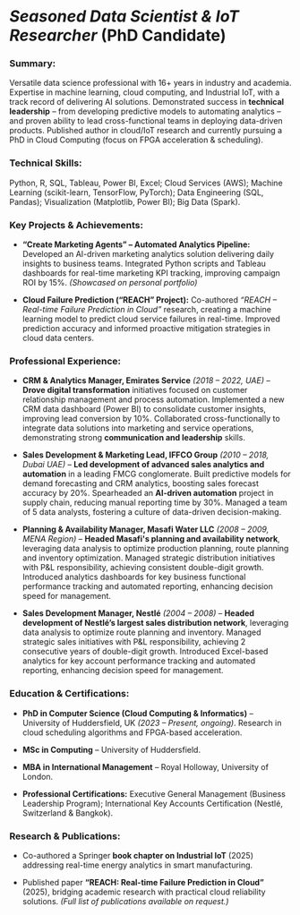 # _Seasoned Data Scientist & IoT Researcher_ (PhD Candidate)  

### **Summary:** 
Versatile data science professional with 16+ years in industry and academia. Expertise in machine learning, cloud computing, and Industrial IoT, with a track record of delivering AI solutions. Demonstrated success in **technical leadership** – from developing predictive models to automating analytics – and proven ability to lead cross-functional teams in deploying data-driven products. Published author in cloud/IoT research and currently pursuing a PhD in Cloud Computing (focus on FPGA acceleration & scheduling).

### **Technical Skills:** 
Python, R, SQL, Tableau, Power BI, Excel; Cloud Services (AWS); Machine Learning (scikit-learn, TensorFlow, PyTorch); Data Engineering (SQL, Pandas); Visualization (Matplotlib, Power BI); Big Data (Spark).

### **Key Projects & Achievements:**

- **“Create Marketing Agents” – Automated Analytics Pipeline:** Developed an AI-driven marketing analytics solution delivering daily insights to business teams. Integrated Python scripts and Tableau dashboards for real-time marketing KPI tracking, improving campaign ROI by 15%. _(Showcased on personal portfolio)_
    
- **Cloud Failure Prediction (“REACH” Project):** Co-authored _“REACH – Real-time Failure Prediction in Cloud”_ research, creating a machine learning model to predict cloud service failures in real-time. Improved prediction accuracy and informed proactive mitigation strategies in cloud data centers.  
    

### **Professional Experience:**
   
- **CRM & Analytics Manager, Emirates Service** _(2018 – 2022, UAE)_ – **Drove digital transformation** initiatives focused on customer relationship management and process automation. Implemented a new CRM data dashboard (Power BI) to consolidate customer insights, improving lead conversion by 10%. Collaborated cross-functionally to integrate data solutions into marketing and service operations, demonstrating strong **communication and leadership** skills.

- **Sales Development & Marketing Lead, IFFCO Group** _(2010 – 2018, Dubai UAE)_ – **Led development of advanced sales analytics and automation** in a leading FMCG conglomerate. Built predictive models for demand forecasting and CRM analytics, boosting sales forecast accuracy by 20%. Spearheaded an **AI-driven automation** project in supply chain, reducing manual reporting time by 30%. Managed a team of 5 data analysts, fostering a culture of data-driven decision-making.

- **Planning & Availability Manager, Masafi Water LLC** _(2008 – 2009, MENA Region)_ – **Headed Masafi's planning and availability network**, leveraging data analysis to optimize production planning, route planning and inventory optimization. Managed strategic distribution initiatives with P&L responsibility, achieving consistent double-digit growth. Introduced analytics dashboards for key business functional performance tracking and automated reporting, enhancing decision speed for management.     
    
- **Sales Development Manager, Nestlé** _(2004 – 2008)_ – **Headed development of Nestlé’s largest sales distribution network**, leveraging data analysis to optimize route planning and inventory. Managed strategic sales initiatives with P&L responsibility, achieving 2 consecutive years of double-digit growth. Introduced Excel-based analytics for key account performance tracking and automated reporting, enhancing decision speed for management.     

### **Education & Certifications:**

- **PhD in Computer Science (Cloud Computing & Informatics)** – University of Huddersfield, UK _(2023 – Present, ongoing)_. Research in cloud scheduling algorithms and FPGA-based acceleration.
    
- **MSc in Computing** – University of Huddersfield.

- **MBA in International Management** – Royal Holloway, University of London.
    
- **Professional Certifications:** Executive General Management (Business Leadership Program); International Key Accounts Certification (Nestlé, Switzerland & Bangkok).
    

### **Research & Publications:** 

- Co-authored a Springer **book chapter on Industrial IoT** (2025) addressing real-time energy analytics in smart manufacturing. 

- Published paper **“REACH: Real-time Failure Prediction in Cloud”** (2025), bridging academic research with practical cloud reliability solutions. _(Full list of publications available on request.)_
